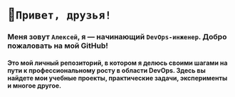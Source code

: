 # 👋`Привет, друзья!`
### Меня зовут `Алексей`, я — начинающий `DevOps-инженер`.   Добро пожаловать на мой GitHub!
#### Это мой личный репозиторий, в котором я делюсь своими шагами на пути к профессиональному росту в области DevOps. Здесь вы найдете мои учебные проекты, практические задачи, эксперименты и многое другое.
